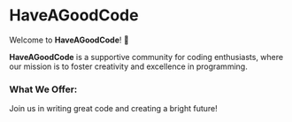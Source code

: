 # HaveAGoodCode

Welcome to **HaveAGoodCode**! 🚀

**HaveAGoodCode** is a supportive community for coding enthusiasts, where our mission is to foster creativity and excellence in programming. 

### What We Offer:

Join us in writing great code and creating a bright future!
